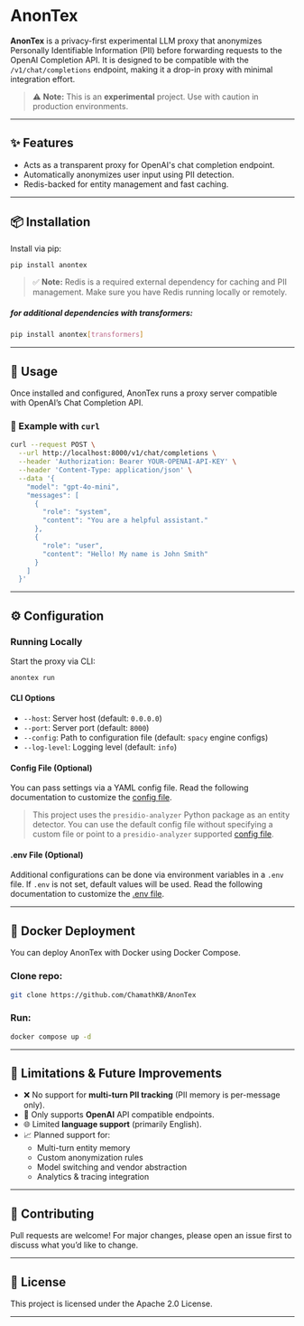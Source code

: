 # AnonTex

**AnonTex** is a privacy-first experimental LLM proxy that anonymizes Personally Identifiable Information (PII) before forwarding requests to the OpenAI Completion API. It is designed to be compatible with the `/v1/chat/completions` endpoint, making it a drop-in proxy with minimal integration effort.

> ⚠️ **Note:** This is an **experimental** project. Use with caution in production environments.

---

## ✨ Features

- Acts as a transparent proxy for OpenAI's chat completion endpoint.
- Automatically anonymizes user input using PII detection.
- Redis-backed for entity management and fast caching.

---

## 📦 Installation

Install via pip:

```bash
pip install anontex
```

> ✅ **Note:** Redis is a required external dependency for caching and PII management.
Make sure you have Redis running locally or remotely.

##### for additional dependencies with transformers:
```bash
pip install anontex[transformers]
```
---

## 🚀 Usage

Once installed and configured, AnonTex runs a proxy server compatible with OpenAI’s Chat Completion API.

### 🔁 Example with `curl`

```bash
curl --request POST \
  --url http://localhost:8000/v1/chat/completions \
  --header 'Authorization: Bearer YOUR-OPENAI-API-KEY' \
  --header 'Content-Type: application/json' \
  --data '{
    "model": "gpt-4o-mini",
    "messages": [
      {
        "role": "system",
        "content": "You are a helpful assistant."
      },
      {
        "role": "user",
        "content": "Hello! My name is John Smith"
      }
    ]
  }'
```

---

## ⚙️ Configuration

### Running Locally

Start the proxy via CLI:

```bash
anontex run
```

#### CLI Options

- `--host`: Server host (default: `0.0.0.0`)
- `--port`: Server port (default: `8000`)
- `--config`: Path to configuration file (default: `spacy` engine configs)
- `--log-level`: Logging level (default: `info`)

#### Config File (Optional)
You can pass settings via a YAML config file. Read the following documentation to customize the [config file](https://github.com/ChamathKB/AnonTex/wiki/Config-File).
> This project uses the `presidio-analyzer` Python package as an entity detector. You can use the default config file without specifying a custom file or point to a `presidio-analyzer` supported [config file](https://microsoft.github.io/presidio/analyzer/customizing_nlp_models/#Configure-Presidio-to-use-the-new-model).

#### .env File (Optional)

Additional configurations can be done via environment variables in a `.env` file.
If `.env` is not set, default values will be used. Read the following documentation to customize the [.env file](https://github.com/ChamathKB/AnonTex/wiki/Configuring-.env-File).

---

## 🐳 Docker Deployment

You can deploy AnonTex with Docker using Docker Compose.
### Clone repo:
```bash
git clone https://github.com/ChamathKB/AnonTex
```

### Run:

```bash
docker compose up -d
```

---

## 🚧 Limitations & Future Improvements

- ❌ No support for **multi-turn PII tracking** (PII memory is per-message only).
- 🔗 Only supports **OpenAI** API compatible endpoints.
- 🌐 Limited **language support** (primarily English).
- 📈 Planned support for:
  - Multi-turn entity memory
  - Custom anonymization rules
  - Model switching and vendor abstraction
  - Analytics & tracing integration

---

## 🤝 Contributing

Pull requests are welcome! For major changes, please open an issue first to discuss what you’d like to change.

---

## 📄 License

This project is licensed under the Apache 2.0 License.

---
